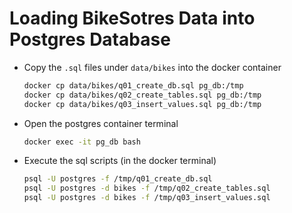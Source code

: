 # Loading BikeSotres Data into Postgres Database

- Copy the `.sql` files under `data/bikes` into the docker container
  ```bash
  docker cp data/bikes/q01_create_db.sql pg_db:/tmp
  docker cp data/bikes/q02_create_tables.sql pg_db:/tmp
  docker cp data/bikes/q03_insert_values.sql pg_db:/tmp
  ```
- Open the postgres container terminal
  ```bash
  docker exec -it pg_db bash
  ```
- Execute the sql scripts (in the docker terminal)
  ```bash
  psql -U postgres -f /tmp/q01_create_db.sql
  psql -U postgres -d bikes -f /tmp/q02_create_tables.sql
  psql -U postgres -d bikes -f /tmp/q03_insert_values.sql
  ```

